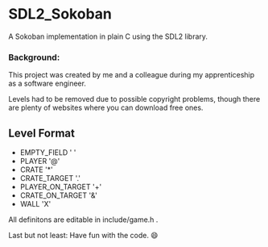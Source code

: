 # SDL2_Sokoban
A Sokoban implementation in plain C using the SDL2 library.

### Background:
This project was created by me and a colleague during my apprenticeship as a software engineer.

Levels had to be removed due to possible copyright problems, though there are plenty of websites where you can download free ones.

## Level Format
- EMPTY_FIELD ' '
- PLAYER '@'
- CRATE '*'
- CRATE_TARGET '.'
- PLAYER_ON_TARGET '+'
- CRATE_ON_TARGET '&'
- WALL 'X'

All definitons are editable in include/game.h .

Last but not least: Have fun with the code. 😄
